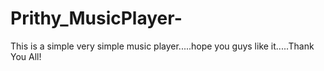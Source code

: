 # Prithy_MusicPlayer-
This is a simple very simple music player.....hope you guys like it.....Thank You All!
